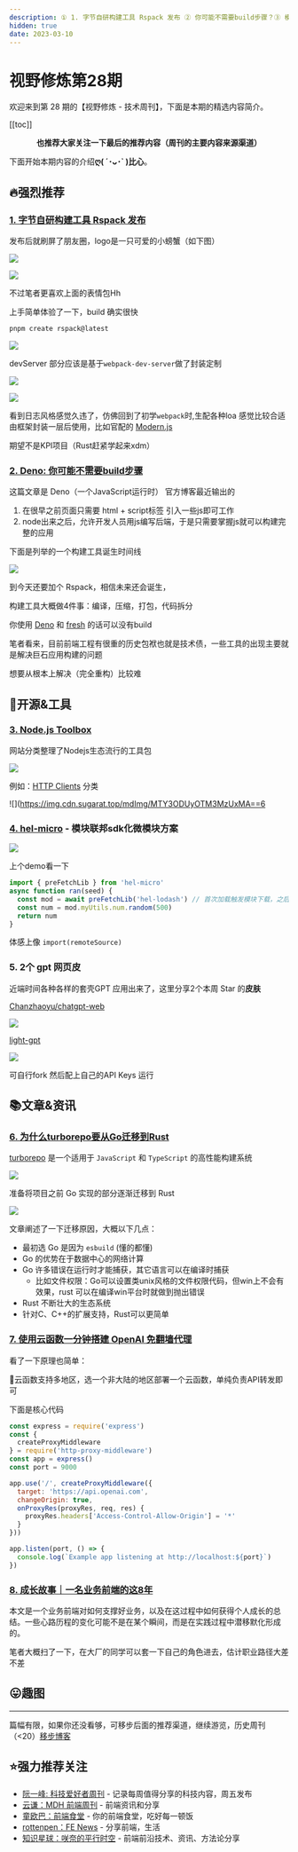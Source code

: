 ```yaml
---
description: ① 1. 字节自研构建工具 Rspack 发布 ② 你可能不需要build步骤？③ 模块联邦sdk化微模块方案 ④ gpt 网页皮 ⑤ 前端8年老兵的自述....
hidden: true
date: 2023-03-10
---
```


# 视野修炼第28期

欢迎来到第 28 期的【视野修炼 - 技术周刊】，下面是本期的精选内容简介。

[[toc]]

<center>

**​也推荐大家关注一下最后的推荐内容（周刊的主要内容来源渠道）**
</center>

下面开始本期内容的介绍**ღ( ´･ᴗ･` )比心**。
## 🔥强烈推荐
### [1. 字节自研构建工具 Rspack 发布](https://mp.weixin.qq.com/s/R-tjPrj2N2DKMO8_cPsp9Q)
发布后就刷屏了朋友圈，logo是一只可爱的小螃蟹（如下图）

![](https://img.cdn.sugarat.top/mdImg/MTY3ODUyODIyMTgxMA==678528221810)

![](https://img.cdn.sugarat.top/mdImg/MTY3NzkzNjc1OTk2NQ==677936759965)

不过笔者更喜欢上面的表情包Hh

上手简单体验了一下，build 确实很快
```sh
pnpm create rspack@latest
```
![](https://img.cdn.sugarat.top/mdImg/MTY3ODUyODM3OTg4MA==678528379881)

devServer 部分应该是基于`webpack-dev-server`做了封装定制

![](https://img.cdn.sugarat.top/mdImg/MTY3ODUyODk1NDA4OQ==678528954089)

![](https://img.cdn.sugarat.top/mdImg/MTY3ODUyODk4MDIxOA==678528980218)

看到日志风格感觉久违了，仿佛回到了初学`webpack`时,生配各种loa
感觉比较合适由框架封装一层后使用，比如官配的 [Modern.js](https://modernjs.dev/)

期望不是KPI项目（Rust赶紧学起来xdm）

### [2. Deno: 你可能不需要build步骤](https://deno.com/blog/you-dont-need-a-build-step)

这篇文章是 Deno（一个JavaScript运行时） 官方博客最近输出的
1. 在很早之前页面只需要 html + script标签 引入一些js即可工作
2. node出来之后，允许开发人员用js编写后端，于是只需要掌握js就可以构建完整的应用

下面是列举的一个构建工具诞生时间线

![](https://img.cdn.sugarat.top/mdImg/MTY3ODU0NzMxNzU2OA==678547317568)

到今天还要加个 Rspack，相信未来还会诞生，

构建工具大概做4件事：编译，压缩，打包，代码拆分

你使用 [Deno](https://deno.land/) 和 [fresh](https://fresh.deno.dev/) 的话可以没有build

笔者看来，目前前端工程有很重的历史包袱也就是技术债，一些工具的出现主要就是解决巨石应用构建的问题

想要从根本上解决（完全重构）比较难

## 🔧开源&工具
### [3. Node.js Toolbox](https://nodejstoolbox.com/)

网站分类整理了Nodejs生态流行的工具包

![](https://img.cdn.sugarat.top/mdImg/MTY3ODUyOTI1NDM5Mg==678529254392)

例如：[HTTP Clients](https://nodejstoolbox.com/categories/http-clients) 分类

![](https://img.cdn.sugarat.top/mdImg/MTY3ODUyOTM3MzUxMA==6

### [4. hel-micro](https://tnfe.github.io/hel/) - 模块联邦sdk化微模块方案
![](https://img.cdn.sugarat.top/mdImg/MTY3ODU0ODQ1Mzc2MA==678548453760)

上个demo看一下

```js
import { preFetchLib } from 'hel-micro'
async function ran(seed) {
  const mod = await preFetchLib('hel-lodash') // 首次加载触发模块下载，之后会从hel-micro缓存获取
  const num = mod.myUtils.num.random(500)
  return num
}
```
体感上像 `import(remoteSource)`

### 5. 2个 gpt 网页皮
近端时间各种各样的套壳GPT 应用出来了，这里分享2个本周 Star 的**皮肤**

[Chanzhaoyu/chatgpt-web](https://github.com/Chanzhaoyu/chatgpt-web)

![](https://img.cdn.sugarat.top/mdImg/MTY3ODU4ODQ5NzQ0OA==678588497448)

[light-gpt](https://github.com/riwigefi/light-gpt)

![](https://img.cdn.sugarat.top/mdImg/MTY3ODU4ODYzMTY0MA==678588631640)

可自行fork 然后配上自己的API Keys 运行

## 📚文章&资讯
### [6. 为什么turborepo要从Go迁移到Rust](https://vercel.com/blog/turborepo-migration-go-rust)

[turborepo](https://turbo.build/repo) 是一个适用于 `JavaScript` 和 `TypeScript` 的高性能构建系统

![](https://img.cdn.sugarat.top/mdImg/MTY3ODUzMTEzMDcxMg==678531130712)

准备将项目之前 Go 实现的部分逐渐迁移到 Rust

![](https://img.cdn.sugarat.top/mdImg/MTY3ODUzMTQ4NzcwOA==678531487708)

文章阐述了一下迁移原因，大概以下几点：
* 最初选 Go 是因为 `esbuild` (懂的都懂)
* Go 的优势在于数据中心的网络计算
* Go 许多错误在运行时才能捕获，其它语言可以在编译时捕获
  * 比如文件权限：Go可以设置类unix风格的文件权限代码，但win上不会有效果，rust 可以在编译win平台时就做到抛出错误
* Rust 不断壮大的生态系统
* 针对C、C++的扩展支持，Rust可以更简单

### [7. 使用云函数一分钟搭建 OpenAI 免翻墙代理](https://github.com/Ice-Hazymoon/openai-scf-proxy)
看了一下原理也简单：

🐧云函数支持多地区，选一个非大陆的地区部署一个云函数，单纯负责API转发即可

下面是核心代码
```js
const express = require('express')
const {
  createProxyMiddleware
} = require('http-proxy-middleware')
const app = express()
const port = 9000

app.use('/', createProxyMiddleware({
  target: 'https://api.openai.com',
  changeOrigin: true,
  onProxyRes(proxyRes, req, res) {
    proxyRes.headers['Access-Control-Allow-Origin'] = '*'
  }
}))

app.listen(port, () => {
  console.log(`Example app listening at http://localhost:${port}`)
})
```

### [8. 成长故事｜一名业务前端的这8年](https://mp.weixin.qq.com/s/f-QlvWERHR4Vl6x9M27VCg)

本文是一个业务前端对如何支撑好业务，以及在这过程中如何获得个人成长的总结。一些心路历程的变化可能不是在某个瞬间，而是在实践过程中潜移默化形成的。

笔者大概扫了一下，在大厂的同学可以套一下自己的角色进去，估计职业路径大差不差

## 😛趣图

---

篇幅有限，如果你还没看够，可移步后面的推荐渠道，继续游览，历史周刊（<20）[移步博客](https://sugarat.top/weekly/index.html)

## ⭐️强力推荐关注
* [阮一峰: 科技爱好者周刊](https://www.ruanyifeng.com/blog/archives.html) - 记录每周值得分享的科技内容，周五发布
* [云谦：MDH 前端周刊](https://www.yuque.com/chencheng/mdh-weekly) - 前端资讯和分享
* [童欧巴：前端食堂](https://github.com/Geekhyt/weekly) - 你的前端食堂，吃好每一顿饭
* [rottenpen：FE News](https://rottenpen.zhubai.love/) - 分享前端，生活
* [知识星球：咲奈的平行时空](https://wx.zsxq.com/dweb2/index/group/15552285284822) - 前端前沿技术、资讯、方法论分享
